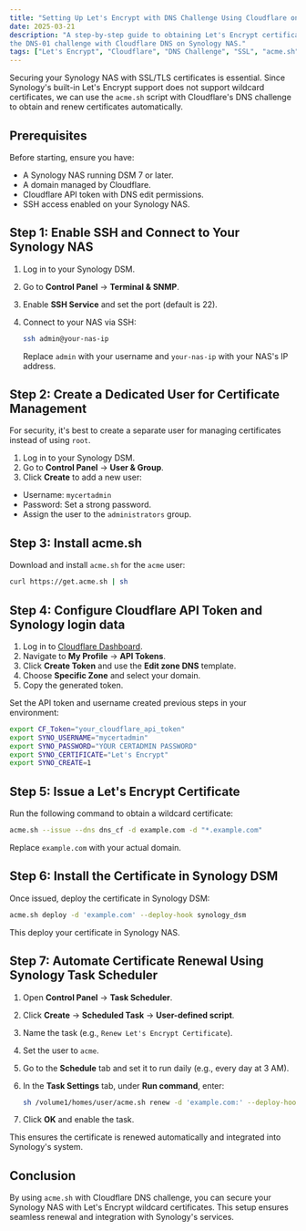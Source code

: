 ```yaml
---
title: "Setting Up Let's Encrypt with DNS Challenge Using Cloudflare on Synology"
date: 2025-03-21
description: "A step-by-step guide to obtaining Let's Encrypt certificates using
the DNS-01 challenge with Cloudflare DNS on Synology NAS."
tags: ["Let's Encrypt", "Cloudflare", "DNS Challenge", "SSL", "acme.sh", "Synology"]
---
```


Securing your Synology NAS with SSL/TLS certificates is essential. Since
Synology's built-in Let's Encrypt support does not support wildcard
certificates, we can use the `acme.sh` script with Cloudflare's DNS
challenge to obtain and renew certificates automatically.

## Prerequisites

Before starting, ensure you have:

- A Synology NAS running DSM 7 or later.
- A domain managed by Cloudflare.
- Cloudflare API token with DNS edit permissions.
- SSH access enabled on your Synology NAS.

## Step 1: Enable SSH and Connect to Your Synology NAS

1) Log in to your Synology DSM.
2) Go to **Control Panel** → **Terminal & SNMP**.
3) Enable **SSH Service** and set the port (default is 22).
4) Connect to your NAS via SSH:

   ```bash
   ssh admin@your-nas-ip
   ```

   Replace `admin` with your username and `your-nas-ip` with your NAS's IP address.

## Step 2: Create a Dedicated User for Certificate Management

For security, it's best to create a separate user for managing
certificates instead of using `root`.

1) Log in to your Synology DSM.
2) Go to **Control Panel** → **User & Group**.
3) Click **Create** to add a new user:

- Username: `mycertadmin`
- Password: Set a strong password.
- Assign the user to the `administrators` group.

## Step 3: Install acme.sh

Download and install `acme.sh` for the `acme` user:

```bash
curl https://get.acme.sh | sh
```

## Step 4: Configure Cloudflare API Token and Synology login data

1) Log in to [Cloudflare Dashboard](https://dash.cloudflare.com/).
2) Navigate to **My Profile** → **API Tokens**.
3) Click **Create Token** and use the **Edit zone DNS** template.
4) Choose **Specific Zone** and select your domain.
5) Copy the generated token.

Set the API token and username created previous steps in your environment:

```bash
export CF_Token="your_cloudflare_api_token"
export SYNO_USERNAME="mycertadmin"
export SYNO_PASSWORD="YOUR CERTADMIN PASSWORD"
export SYNO_CERTIFICATE="Let's Encrypt"
export SYNO_CREATE=1
```

## Step 5: Issue a Let's Encrypt Certificate

Run the following command to obtain a wildcard certificate:

```bash
acme.sh --issue --dns dns_cf -d example.com -d "*.example.com"
```

Replace `example.com` with your actual domain.

## Step 6: Install the Certificate in Synology DSM

Once issued, deploy the certificate in Synology DSM:

```bash
acme.sh deploy -d 'example.com' --deploy-hook synology_dsm
```

This deploy your certificate in Synology NAS.

## Step 7: Automate Certificate Renewal Using Synology Task Scheduler

1) Open **Control Panel** → **Task Scheduler**.
2) Click **Create** → **Scheduled Task** → **User-defined script**.
3) Name the task (e.g., `Renew Let's Encrypt Certificate`).
4) Set the user to `acme`.
5) Go to the **Schedule** tab and set it to run daily (e.g., every day at 3 AM).
6) In the **Task Settings** tab, under **Run command**, enter:

   ```bash
   sh /volume1/homes/user/acme.sh renew -d 'example.com:' --deploy-hook synology_dsm
   ```

7) Click **OK** and enable the task.

This ensures the certificate is renewed automatically
and integrated into Synology's system.

## Conclusion

By using `acme.sh` with Cloudflare DNS challenge, you
can secure your Synology NAS with Let's Encrypt wildcard
certificates. This setup ensures seamless renewal and
integration with Synology's services.
